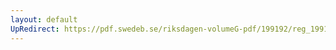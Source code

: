 ```yaml
---
layout: default
UpRedirect: https://pdf.swedeb.se/riksdagen-volumeG-pdf/199192/reg_199192/reg_199192_0232.pdf
---
```

